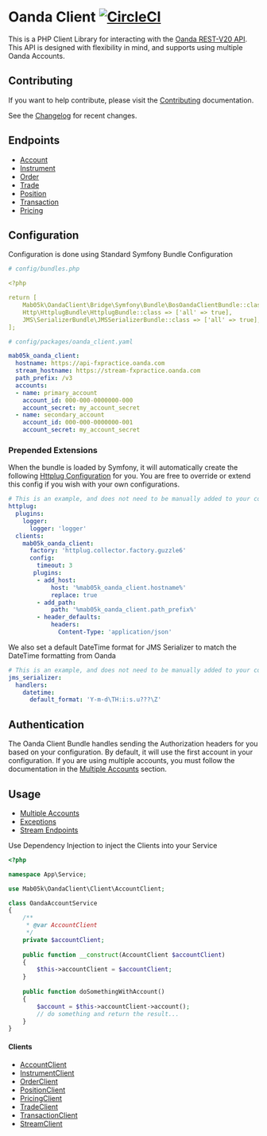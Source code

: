 # Oanda Client  [![CircleCI](https://circleci.com/gh/mab05k/oanda-client/tree/master.svg?style=svg)](https://circleci.com/gh/mab05k/oanda-client/tree/master)

This is a PHP Client Library for interacting with the [Oanda REST-V20 API](http://developer.oanda.com/rest-live-v20/introduction/).
This API is designed with flexibility in mind, and supports using multiple Oanda Accounts.

## Contributing
If you want to help contribute, please visit the [Contributing](CONTRIBUTING.md) documentation.

See the [Changelog](CHANGELOG.md) for recent changes.

## Endpoints
* [Account](http://developer.oanda.com/rest-live-v20/account-ep/)
* [Instrument](http://developer.oanda.com/rest-live-v20/instrument-ep/)
* [Order](http://developer.oanda.com/rest-live-v20/order-ep/)
* [Trade](http://developer.oanda.com/rest-live-v20/trade-ep/)
* [Position](http://developer.oanda.com/rest-live-v20/position-ep/)
* [Transaction](http://developer.oanda.com/rest-live-v20/transaction-ep/)
* [Pricing](http://developer.oanda.com/rest-live-v20/pricing-ep/)

## Configuration 
Configuration is done using Standard Symfony Bundle Configuration

```yaml
# config/bundles.php

<?php

return [
    Mab05k\OandaClient\Bridge\Symfony\Bundle\BosOandaClientBundle::class => ['all' => true],
    Http\HttplugBundle\HttplugBundle::class => ['all' => true],
    JMS\SerializerBundle\JMSSerializerBundle::class => ['all' => true],
];
```

```yaml
# config/packages/oanda_client.yaml

mab05k_oanda_client:
  hostname: https://api-fxpractice.oanda.com
  stream_hostname: https://stream-fxpractice.oanda.com
  path_prefix: /v3
  accounts:
  - name: primary_account
    account_id: 000-000-0000000-000
    account_secret: my_account_secret
  - name: secondary_account
    account_id: 000-000-0000000-001
    account_secret: my_account_secret
```

### Prepended Extensions
When the bundle is loaded by Symfony, it will automatically create the following [Httplug Configuration](http://docs.php-http.org/en/latest/integrations/symfony-full-configuration.html) for you. You
are free to override or extend this config if you wish with your own configurations.

```yaml
# This is an example, and does not need to be manually added to your configuration files
httplug:
  plugins:
    logger: 
      logger: 'logger'
  clients:
    mab05k_oanda_client:
      factory: 'httplug.collector.factory.guzzle6'
      config:
        timeout: 3
       plugins:
        - add_host:
            host: '%mab05k_oanda_client.hostname%'
            replace: true
        - add_path:
            path: '%mab05k_oanda_client.path_prefix%'
        - header_defaults:
            headers:
              Content-Type: 'application/json'

```

We also set a default DateTime format for JMS Serializer to match the DateTime formatting from Oanda
```yaml
# This is an example, and does not need to be manually added to your configuration files
jms_serializer:
  handlers:
    datetime:
      default_format: 'Y-m-d\TH:i:s.u???\Z'

```

## Authentication
The Oanda Client Bundle handles sending the Authorization headers for you based on your configuration. By default,
it will use the first account in your configuration. If you are using multiple accounts, you must follow the documentation
in the [Multiple Accounts](src/Bridge/Symfony/Bundle/Resources/doc/usage/multiple_accounts.md) section.

## Usage
* [Multiple Accounts](src/Bridge/Symfony/Bundle/Resources/doc/usage/multiple_accounts.md)
* [Exceptions](src/Bridge/Symfony/Bundle/Resources/doc/usage/exceptions.md)
* [Stream Endpoints](src/Bridge/Symfony/Bundle/Resources/doc/usage/stream_endpoints.md)

Use Dependency Injection to inject the Clients into your Service

```php
<?php

namespace App\Service;

use Mab05k\OandaClient\Client\AccountClient;

class OandaAccountService
{
    /**
     * @var AccountClient
     */
    private $accountClient;
    
    public function __construct(AccountClient $accountClient) 
    {
        $this->accountClient = $accountClient;
    }
    
    public function doSomethingWithAccount()
    {
        $account = $this->accountClient->account();
        // do something and return the result...
    }
}
```

#### Clients

* [AccountClient](src/Client/AccountClient.php)
* [InstrumentClient](src/Client/InstrumentClient.php)
* [OrderClient](src/Client/OrderClient.php)
* [PositionClient](src/Client/PositionClient.php)
* [PricingClient](src/Client/PricingClient.php)
* [TradeClient](src/Client/TradeClient.php)
* [TransactionClient](src/Client/TransactionClient.php)
* [StreamClient](src/Client/StreamClient.php)
